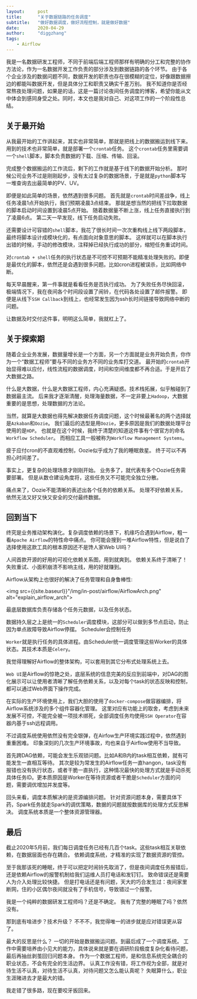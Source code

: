 ```yaml
---
layout:     post
title:      "关于数据链路的任务调度"
subtitle:   "做好数据调度，做好流程控制，就是做好数据"
date:       2020-04-29
author:     "diggzhang"
tags:
    - Airflow
---
```


我是一名数据研发工程师，不同于前端后端工程师那样有明确的分工和完整的协作方法论，作为一名数据开发工作负责的部分涉及到数据链路的各个环节。
由于各个企业涉及的数据问题不同，数据开发的职责也存在很模糊的定位，好像跟数据擦边的都能叫数据开发，但是具体分工和职责又确实千差万别。
我不知道你是否经常熬夜处理问题，如果是的话，这是一篇讨论夜间任务调度的博客，希望你能从文中体会到感同身受之处。同时，本文也是我对自己、对这项工作的一个阶段性总结。

## 关于最开始

从我最开始的工作讲起来，其实也非常简单，那就是把线上的数据搬运到线下来。
用到的技术也非常简单，就是部署一个`crontab`任务。
这个`crontab`任务里需要调一个`shell`脚本，脚本负责数据的下载、压缩、传输、回滚。

完成整个数据搬运的工作流后，剩下的工作就是基于线下的数据开始分析。
那时候公司业务不过是刚刚起步，没有太过复杂的数据场景，于是就是`python`脚本写一堆查询去出最简单的PV、UV。

即便是如此简单的场景，依然遇到很多问题。
首先就是`crontab`时间差战争，线上任务凌晨1点开始执行，我们预期凌晨3点结束。
那就是想当然的把线下拉取数据的脚本启动时间设置到凌晨5点开始。
随着数据量不断上涨，线上任务直接执行到了凌晨6点。
第二天一早发现，线下任务启动失败。

还需要设计可容错的`shell`脚本，我花了很长时间一次次重构线上线下两段脚本，最终将脚本设计成模块化的，有点面向对象意思的脚本。
这样就可以在脚本执行出错的时候，手动的修改模块，注释掉已经执行成功的部分，缩短任务重试时间。

对`crontab + shell`任务的执行状态是不可控不可预期不能精准处理失败的。即便是最优化的脚本，依然还是会遇到很多问题。比如cron进程被误杀，比如网络中断。

每天早晨醒来，第一件事就是看看任务是否执行成功。
为了失败任务尽快回滚，极端情况下，我在夜间各个时间段设置了闹铃，在代码各处设置了邮件报警。
即便是从线下`SSH Callback`到线上，也经常发生因为ssh长时间链接导致网络中断的问题。

让数据及时交付这件事，明明这么简单，我就杠上了。

## 关于探索期

随着企业业务发展，数据量增长是一个方面，另一个方面就是业务开始负责，你作为一个“数据工程师”要与不同的业务方不同的业务库打交道。
最开始的`crontab`开始显得难以应付，线性流程的数据调度，时间和空间维度都不再合适。于是开启了大数据之路。

什么是大数据，什么是大数据工程师，内心充满疑惑。技术栈拓展，似乎触碰到了数据最主流。
后来我才逐渐清醒，处理海量数据，不一定非要上`Hadoop`，大数据重要的是思想，处理数据的方法论。

当然，就算是大数据也得先解决数据任务调度问题，这个时候最著名的两个选择就是`Azkaban`和`Oozie`。
我们最后的选型是用`Oozie`，更多原因是我们的数据处理平台使用的是`HDP`。
也就是在这个时候，我终于清楚的知道这件事有个很官方的命名`Workflow Scheduler`。
而相应工具一般被称为`Workflow Management Systems`。

疲于应付cron的不直观难控制，Oozie似乎成为了我的睡眠救星。
终于可以不再担心时间差了。

事实上，更复杂的处理场景才刚刚开始。
业务多了，就代表有多个Oozie任务需要部署。
但是从数仓建设角度将，这些任务又不可能完全独立分散。

痛点来了，Oozie不能清晰的表述出各个任务的依赖关系。
处理不好依赖关系，依然无法又好又快又安全的交付最终数据。

## 回到当下

终究是业务推动架构演化。复杂调度依赖的场景下，机缘巧合遇到Airflow，粗一看`Apache Airflow`的特性命中痛点。
你可能会搜到一堆Airflow特性，但是说白了选择使用这款工具的根本原因还不是馋人家Web UI吗？

人间首款开源的好用的可视化依赖关系图，用到就爽到。
依赖关系终于清晰了！
失败重试、小面积崩溃不影响主线，用的好就赚到。

Airflow从架构上也很好的解决了任务管理和自身鲁棒性:

<img src={{site.baseurl}}"/img/in-post/airflow/AirflowArch.png" alt="explain_airflow_arch">

最底层数据库负责存储各个任务元数据，以及任务状态。

数据持久层之上是统一的`Scheduler`调度模块，这部分可以做到多节点启动，防止因为单点故障导致Airflow停摆。
Scheduler会控制任务

`Worker`就是执行任务的具体进程。由Scheduler统一调度管理这些Worker的具体状态。其技术本质是`Celery`。

我觉得理解好Airflow的整体架构，可以套用到其它分布式处理系统上去。

`Web UI`是Airflow的惊艳之处，底层系统的信息完美的反应到前端中，对DAG的图化展示可以让使用者清晰了解任务依赖关系，以及对每个task的状态反映和控制，都可以通过Web界面下操作完成。

在实际的生产环境使用上，我们大胆的使用了`docker-compose`做容器编排，将Airflow系统涉及的多个组件容器化管理。
这里对应有功能上的取舍，考虑到未来发展不可控，不能完全被一项技术绑死，全部调度任务均使用`SSH Operator`在容器内基于ssh远程调用。  

不过调度系统使用依然没有完全银弹，在Airfow生产环境实践过程中，依然遇到重重困难。
印象深刻的几次生产环境事故，均也来自于Airflow使用不当导致。

首先跨DAG依赖，可能会发生乐观锁问题。比如A和B内的task相互依赖，就有可能发生一直相互等待。
其次是较为常发生的Airflow任务一直hangon，task没有报错也没有执行状态，或者干脆一直执行，这种情况最快的处理方式就是手动杀死具体任务ID。更本质原因是Worker在等待资源或者干脆是`Scheduler`方面的问题，需要调优增加并发度等。

回头来看，调度本质解决的是资源编排问题。
针对资源问题本身，需要具体下药，Spark任务就走Spark的调优策略，数据的问题就按数据库的处理方式反思解决。
调度系统本质是一个整体资源管理器。

## 最后

截止2020年5月前，我们每日调度任务已经有几百个task。这些task相互关联依赖，在数据层面也存在耦合。
依赖调度系统，才精准的实现了数据资源的管控。

至于我那该死的睡眠，终于可以把定时闹铃先取消了，但是夜间调度任务报错后，还是依赖Airflow的报警机制给我们运维人员打电话和发钉钉。
致命错误还是需要人为介入处理比较快捷。
但是打电话还是有问题，天大的巧合发生过：夜间家里断网，住的小区偶尔夜间就没有了手机信号，导致错过一个报警。

我是一个纯粹的数据研发工程师吗？还是不确定。
我有了完整的睡眠了吗？依然没有。

那到底有啥进步？技术升级？
不不不，我觉得唯一的进步就是应对错误更从容了。

最大的反思是什么？
一切的开始是数据搬运问题。到最后成了一个调度系统。
工作中需要培养由小见大的能力，具体说来就是要在调研阶段极度复杂化看待问题，最后再抽丝剥茧回归问题本身。
作为一个数据工程师，是和信息系统完全耦合的职业状态，不会有完全的生活边界。
认真工作没有错，将工作视为全部，就是对待生活不认真，对待生活不认真，对待问题又怎么能认真呢？
失眠算什么，职业生涯赌进去才是最大的错。

我走错了很多路，现在要咬牙扳回来。